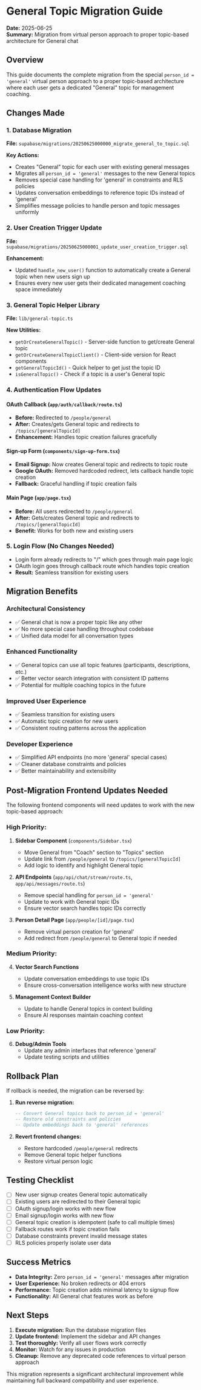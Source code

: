 # General Topic Migration Guide

**Date:** 2025-06-25  
**Summary:** Migration from virtual person approach to proper topic-based architecture for General chat

## Overview

This guide documents the complete migration from the special `person_id = 'general'` virtual person approach to a proper topic-based architecture where each user gets a dedicated "General" topic for management coaching.

## Changes Made

### 1. Database Migration

**File:** `supabase/migrations/20250625000000_migrate_general_to_topic.sql`

**Key Actions:**
- Creates "General" topic for each user with existing general messages
- Migrates all `person_id = 'general'` messages to the new General topics
- Removes special case handling for 'general' in constraints and RLS policies
- Updates conversation embeddings to reference topic IDs instead of 'general'
- Simplifies message policies to handle person and topic messages uniformly

### 2. User Creation Trigger Update

**File:** `supabase/migrations/20250625000001_update_user_creation_trigger.sql`

**Enhancement:**
- Updated `handle_new_user()` function to automatically create a General topic when new users sign up
- Ensures every new user gets their dedicated management coaching space immediately

### 3. General Topic Helper Library

**File:** `lib/general-topic.ts`

**New Utilities:**
- `getOrCreateGeneralTopic()` - Server-side function to get/create General topic
- `getOrCreateGeneralTopicClient()` - Client-side version for React components
- `getGeneralTopicId()` - Quick helper to get just the topic ID
- `isGeneralTopic()` - Check if a topic is a user's General topic

### 4. Authentication Flow Updates

#### **OAuth Callback** (`app/auth/callback/route.ts`)
- **Before:** Redirected to `/people/general`
- **After:** Creates/gets General topic and redirects to `/topics/[generalTopicId]`
- **Enhancement:** Handles topic creation failures gracefully

#### **Sign-up Form** (`components/sign-up-form.tsx`)
- **Email Signup:** Now creates General topic and redirects to topic route
- **Google OAuth:** Removed hardcoded redirect, lets callback handle topic creation
- **Fallback:** Graceful handling if topic creation fails

#### **Main Page** (`app/page.tsx`)
- **Before:** All users redirected to `/people/general`
- **After:** Gets/creates General topic and redirects to `/topics/[generalTopicId]`
- **Benefit:** Works for both new and existing users

### 5. Login Flow (No Changes Needed)
- Login form already redirects to "/" which goes through main page logic
- OAuth login goes through callback route which handles topic creation
- **Result:** Seamless transition for existing users

## Migration Benefits

### **Architectural Consistency**
- ✅ General chat is now a proper topic like any other
- ✅ No more special case handling throughout codebase
- ✅ Unified data model for all conversation types

### **Enhanced Functionality**
- ✅ General topics can use all topic features (participants, descriptions, etc.)
- ✅ Better vector search integration with consistent ID patterns
- ✅ Potential for multiple coaching topics in the future

### **Improved User Experience**
- ✅ Seamless transition for existing users
- ✅ Automatic topic creation for new users
- ✅ Consistent routing patterns across the application

### **Developer Experience**
- ✅ Simplified API endpoints (no more 'general' special cases)
- ✅ Cleaner database constraints and policies
- ✅ Better maintainability and extensibility

## Post-Migration Frontend Updates Needed

The following frontend components will need updates to work with the new topic-based approach:

### **High Priority:**
1. **Sidebar Component** (`components/Sidebar.tsx`)
   - Move General from "Coach" section to "Topics" section
   - Update link from `/people/general` to `/topics/[generalTopicId]`
   - Add logic to identify and highlight General topic

2. **API Endpoints** (`app/api/chat/stream/route.ts`, `app/api/messages/route.ts`)
   - Remove special handling for `person_id = 'general'`
   - Update to work with General topic IDs
   - Ensure vector search handles topic IDs correctly

3. **Person Detail Page** (`app/people/[id]/page.tsx`)
   - Remove virtual person creation for 'general'
   - Add redirect from `/people/general` to General topic if needed

### **Medium Priority:**
4. **Vector Search Functions**
   - Update conversation embeddings to use topic IDs
   - Ensure cross-conversation intelligence works with new structure

5. **Management Context Builder**
   - Update to handle General topics in context building
   - Ensure AI responses maintain coaching context

### **Low Priority:**
6. **Debug/Admin Tools**
   - Update any admin interfaces that reference 'general'
   - Update testing scripts and utilities

## Rollback Plan

If rollback is needed, the migration can be reversed by:

1. **Run reverse migration:**
   ```sql
   -- Convert General topics back to person_id = 'general'
   -- Restore old constraints and policies
   -- Update embeddings back to 'general' references
   ```

2. **Revert frontend changes:**
   - Restore hardcoded `/people/general` redirects
   - Remove General topic helper functions
   - Restore virtual person logic

## Testing Checklist

- [ ] New user signup creates General topic automatically
- [ ] Existing users are redirected to their General topic
- [ ] OAuth signup/login works with new flow
- [ ] Email signup/login works with new flow
- [ ] General topic creation is idempotent (safe to call multiple times)
- [ ] Fallback routes work if topic creation fails
- [ ] Database constraints prevent invalid message states
- [ ] RLS policies properly isolate user data

## Success Metrics

- **Data Integrity:** Zero `person_id = 'general'` messages after migration
- **User Experience:** No broken redirects or 404 errors
- **Performance:** Topic creation adds minimal latency to signup flow
- **Functionality:** All General chat features work as before

## Next Steps

1. **Execute migration:** Run the database migration files
2. **Update frontend:** Implement the sidebar and API changes
3. **Test thoroughly:** Verify all user flows work correctly
4. **Monitor:** Watch for any issues in production
5. **Cleanup:** Remove any deprecated code references to virtual person approach

This migration represents a significant architectural improvement while maintaining full backward compatibility and user experience.